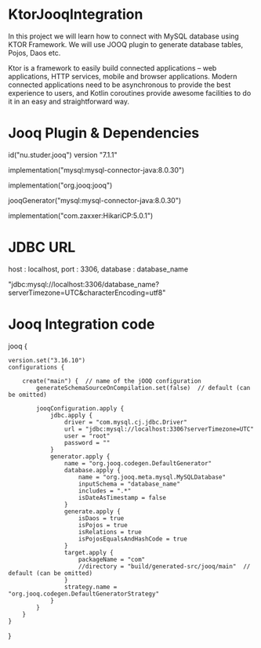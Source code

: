 # KtorJooqIntegration

In this project we will learn how to connect with MySQL database using KTOR Framework.
We will use JOOQ plugin to generate database tables, Pojos, Daos etc.

Ktor is a framework to easily build connected applications – web applications, HTTP services, mobile and browser applications. Modern connected applications need to be asynchronous to provide the best experience to users, and Kotlin coroutines provide awesome facilities to do it in an easy and straightforward way.


# Jooq Plugin & Dependencies
id("nu.studer.jooq") version "7.1.1"

implementation("mysql:mysql-connector-java:8.0.30")

implementation("org.jooq:jooq")

jooqGenerator("mysql:mysql-connector-java:8.0.30")

implementation("com.zaxxer:HikariCP:5.0.1")


#  JDBC URL
   host : localhost, port : 3306, database : database_name
   
"jdbc:mysql://localhost:3306/database_name?serverTimezone=UTC&characterEncoding=utf8"


# Jooq Integration code

jooq {

    version.set("3.16.10")
    configurations {
    
        create("main") {  // name of the jOOQ configuration
            generateSchemaSourceOnCompilation.set(false)  // default (can be omitted)

            jooqConfiguration.apply {
                jdbc.apply {
                    driver = "com.mysql.cj.jdbc.Driver"
                    url = "jdbc:mysql://localhost:3306?serverTimezone=UTC"
                    user = "root"
                    password = ""
                }
                generator.apply {
                    name = "org.jooq.codegen.DefaultGenerator"
                    database.apply {
                        name = "org.jooq.meta.mysql.MySQLDatabase"
                        inputSchema = "database_name"
                        includes = ".*"
                        isDateAsTimestamp = false
                    }
                    generate.apply {
                        isDaos = true
                        isPojos = true
                        isRelations = true
                        isPojosEqualsAndHashCode = true
                    }
                    target.apply {
                        packageName = "com"
                        //directory = "build/generated-src/jooq/main"  // default (can be omitted)
                    }
                    strategy.name = "org.jooq.codegen.DefaultGeneratorStrategy"
                }
            }
        }
    }
}



